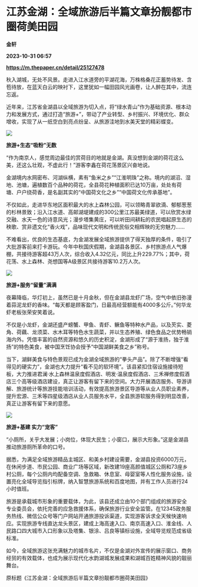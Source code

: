 # 江苏金湖：全域旅游后半篇文章扮靓都市圈荷美田园
**金轩**

**2023-10-31 06:57**

**https://m.thepaper.cn/detail/25127478**

秋入湖城，无处不风景。走进入江水道旁的平湖花海，万株格桑花正蓄势待发、含苞待放，在蓝天白云的映衬下，这里犹如一幅田园风光画卷，让人醉在其中，流连忘返。

近年来，江苏省金湖县以全域旅游为切入点，将“绿水青山”作为基础资源、根本动力和发展方式，通过打造“旅游+”，带动了产业转型、乡村振兴、环境优化、群众增收，实现了从一纸空白到亮点纷呈、从旅游洼地到水美天堂的精彩蝶变。

![](https://imagecloud.thepaper.cn/thepaper/image/276/352/838.jpg)

**旅游+生态“吸粉”无数**

“作为南京人，感觉周边最佳的赏荷目的地就是金湖。真没想到金湖的荷花这么美，还这么壮观，不虚此行！”游客李鑫在荷花荡景区兴奋地说。

金湖境内水网密布、河湖纵横，素有“鱼米之乡”“江淮明珠”之称。境内的湖沼、湿地、池塘，遍植数百个品种的荷花，全县荷花种植面积已达10万亩，处处有荷塘、户户绕荷香，是名副其实的“中国荷文化之乡”“中国荷文化传承基地”。

不仅如此，走进华东地区面积最大的水上森林公园，可以领略青翠欲滴、郁郁葱葱的杉林景致；沿入江水道、高邮湖堤建成的300公里江苏最美绿道，可以欣赏水绿交融、水天一色的诗意风光；漫步塔集黄庄，可以听田间耕耘的农民唱起原生态的秧歌、赏非遗文化“香火戏”，品味现代文明和传统民俗交相辉映的无穷魅力……

不难看出，优良的生态基底，为金湖发展全域旅游提供了得天独厚的条件，吸引了大批游客前来打卡游玩。今年中秋国庆假期，金湖县各景区、乡村旅游点人气爆棚，共接待游客超43万人次，综合收入4.32亿元，同比上升229.77%；其中，荷花荡、水上森林、尧想国等A级景区共接待游客10.2万人次。

![](https://imagecloud.thepaper.cn/thepaper/image/276/352/840.jpg)

**旅游+服务“留量”满满**

夜幕降临，华灯初上，虽然已是十月金秋，但在金湖县龙虾广场，空气中依旧弥漫着蒜泥龙虾的香味。“每天都是顾客盈门，日最高经营额能有4000多公斤。”何华龙虾老板张荣安笑着说。

不仅是小龙虾，金湖还盛产螃蟹、甲鱼、青虾、鳜鱼等特种水产品，以及芡实、菱角、荷藕、龙须菜、水木耳等特色水生蔬菜，并以生态养殖、绿色食品之优势畅销海内外。凭借丰富的自然资源和悠久的历史积淀，金湖形成了“源于淮扬，独于淮扬”的特色美食，被中国烹饪协会授予“中国湖鲜美食之乡”称号。

当下，湖鲜美食与特色景观已成为金湖全域旅游的“拳头产品”。除了不断增强“看得见的硬实力”，金湖也大力提升“看不见的软环境”。该县紧扣住宿设施接待短板，大力推进君澜·水上森林温泉度假酒店、明发·温泉度假酒店、三禾禅修度假酒店三个高等级酒店建设，真正让游客有留下来的空间。大力开展酒店服务、导游讲解、旅游统计等旅游技能培训活动，有效提高旅游景区导游等从业人员职业素养，提升宏源、三禾等四星级酒店从业人员服务水平，全县旅游软服务得到明显改善，真正让游客有留下来的意愿。

![](https://imagecloud.thepaper.cn/thepaper/image/276/352/841.jpg)

**旅游+基建 实力“宠客”**

“小厕所，关乎大发展；小岗位，体现大民生；小窗口，展示大形象。”这是金湖县推动旅游厕所革命的口号。

据悉，为满足全域旅游精品主城区、和美乡村建设需要，金湖县投资6000万元，在休闲步道、市民公园、商业广场等区域，新改建19座高颜值城区公厕和73座乡村公厕，每个公厕内均配备空调、急救箱、休息室、母婴室等人性化服务设施，设置亮化全域导览指引标牌，纳入智慧旅游系统和百度地图，并有工作人员进行24小时值班。

旅游是承载城市形象的重要载体，为此，该县还成立由10个部门组成的旅游安全专业委员会，依托完善的应急救援体系，确保旅游行业安全监管。在12345政务服务热线、微信公众号等门户网站开通旅游投诉渠道，实现游客诉求全天候快速响应。实现旅游专线直达龙头景区，建成上海高速入口、南京高速入口、淮金线、人民路口四大城市入口形象以及塔集、银涂、吕良等镇标设施，全域导览规范成省级标准。

如今，全域旅游这张充满魅力的城市名片，不仅是金湖对外宣传的展示窗口、商务经贸的有效载体，也成为展示现代化水韵湖城发展成果和湖城百姓精神风貌的靓丽舞台。

原标题《江苏金湖：全域旅游后半篇文章扮靓都市圈荷美田园》